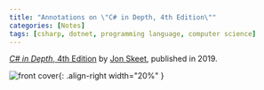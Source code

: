 ```yaml
---
title: "Annotations on \"C# in Depth, 4th Edition\""
categories: [Notes]
tags: [csharp, dotnet, programming language, computer science]
---
```


[*C# in Depth*, 4th Edition](https://www.manning.com/books/c-sharp-in-depth-fourth-edition) by [Jon Skeet](https://codeblog.jonskeet.uk/), published in 2019.

![front cover](https://img3.doubanio.com/view/subject/s/public/s32277321.jpg){: .align-right width="20%" }
